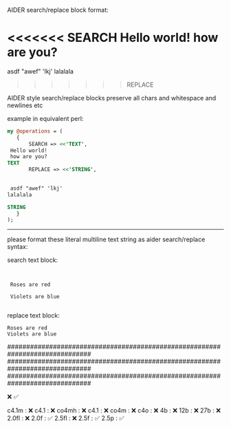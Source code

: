 


AIDER search/replace block format:

<<<<<<< SEARCH
 Hello world!
 how are you?
=======

   
 asdf "awef" 'lkj'
lalalala 

>>>>>>> REPLACE

AIDER style search/replace blocks preserve all chars and whitespace and newlines etc

example in equivalent perl:


```perl
my @operations = (
   {
       SEARCH => <<'TEXT',
 Hello world!
 how are you?
TEXT
       REPLACE => <<'STRING',

   
 asdf "awef" 'lkj'
lalalala 

STRING
   }
);
```


---
 
please format these literal multiline text string as aider search/replace syntax:

search text block:

```

  
 Roses are red

 Violets are blue  
  
```

replace text block:


```
Roses are red
Violets are blue  
```


##############################################################################
##############################################################################
##############################################################################



❌
✅

c4.1m  : ❌
c4.1   : ❌
co4mh  : ❌
c4.1   : ❌
co4m   : ❌
c4o    : ❌
4b     : ❌
12b    : ❌
27b    : ❌
2.0fl  : ❌
2.0f   : ✅
2.5fl  : ❌
2.5f   : ✅
2.5p   : ✅
